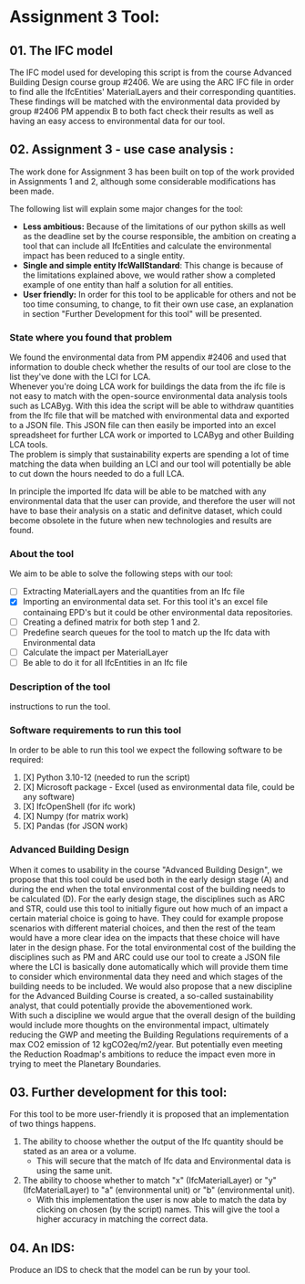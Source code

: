 # Assignment 3 Tool:

## 01. The IFC model
The IFC model used for developing this script is from the course Advanced Building Design course group #2406.
We are using the ARC IFC file in order to find alle the IfcEntities' MaterialLayers and their corresponding quantities. These findings will be matched with the environmental data provided by group #2406 PM appendix B to both fact check their results as well as having an easy access to environmental data for our tool.

## 02. Assignment 3 - use case analysis :
The work done for Assignment 3 has been built on top of the work provided in Assignments 1 and 2, although some considerable modifications has been made.

The following list will explain some major changes for the tool:
- **Less ambitious:** Because of the limitations of our python skills as well as the deadline set by the course responsible, the ambition on creating a tool that can include all IfcEntities and calculate the environmental impact has been reduced to a single entity.
- **Single and simple entity IfcWallStandard**: This change is because of the limitations explained above, we would rather show a completed example of one entity than half a solution for all entities.
- **User friendly:** In order for this tool to be applicable for others and not be too time consuming, to change, to fit their own use case, an explanation in section "Further Development for this tool" will be presented.

### State where you found that problem
We found the environmental data from PM appendix #2406 and used that information to double check whether the results of our tool are close to the list they've done with the LCI for LCA.  
Whenever you're doing LCA work for buildings the data from the ifc file is not easy to match with the open-source environmental data analysis tools such as LCAByg. With this idea the script will be able to withdraw quantities from the Ifc file that will be matched with environmental data and exported to a JSON file. This JSON file can then easily be imported into an excel spreadsheet for further LCA work or imported to LCAByg and other Building LCA tools.  
The problem is simply that sustainability experts are spending a lot of time matching the data when building an LCI and our tool will potentially be able to cut down the hours needed to do a full LCA.

In principle the imported Ifc data will be able to be matched with any environmental data that the user can provide, and therefore the user will not have to base their analysis on a static and definitve dataset, which could become obsolete in the future when new technologies and results are found.

### About the tool

We aim to be able to solve the following steps with our tool:
- [ ] Extracting MaterialLayers and the quantities from an Ifc file
- [X] Importing an environmental data set. For this tool it's an excel file containaing EPD's but it could be other environmental data repositories.
- [ ] Creating a defined matrix for both step 1 and 2.
- [ ] Predefine search queues for the tool to match up the Ifc data with Environmental data
- [ ] Calculate the impact per MaterialLayer
- [ ] Be able to do it for all IfcEntities in an Ifc file  

### Description of the tool

instructions to run the tool.

### Software requirements to run this tool  

In order to be able to run this tool we expect the following software to be required:  
1. [X] Python 3.10-12 (needed to run the script)
2. [X] Microsoft package - Excel (used as environmental data file, could be any software)
3. [X] IfcOpenShell (for ifc work)
4. [X] Numpy (for matrix work)
5. [X] Pandas (for JSON work)

### Advanced Building Design

When it comes to usability in the course "Advanced Building Design", we propose that this tool could be used both in the early design stage (A) and during the end when the total environmental cost of the building needs to be calculated (D).
For the early design stage, the disciplines such as ARC and STR, could use this tool to initially figure out how much of an impact a certain material choice is going to have. They could for example propose scenarios with different material choices, and then the rest of the team would have a more clear idea on the impacts that these choice will have later in the design phase.
For the total environmental cost of the building the disciplines such as PM and ARC could use our tool to create a JSON file where the LCI is basically done automatically which will provide them time to consider which environmental data they need and which stages of the building needs to be included.
We would also propose that a new discipline for the Advanced Building Course is created, a so-called sustainability analyst, that could potentially provide the abovementioned work.  
With such a discipline we would argue that the overall design of the building would include more thoughts on the environmental impact, ultimately reducing the GWP and meeting the Building Regulations requirements of a max CO2 emission of 12 kgCO2eq/m2/year. But potentially even meeting the Reduction Roadmap's ambitions to reduce the impact even more in trying to meet the Planetary Boundaries.




## 03. Further development for this tool:
For this tool to be more user-friendly it is proposed that an implementation of two things happens.  
1. The ability to choose whether the output of the Ifc quantity should be stated as an area or a volume.  
   - This will secure that the match of Ifc data and Environmental data is using the same unit.
3. The ability to choose whether to match "x" (IfcMaterialLayer) or "y" (IfcMaterialLayer) to "a" (environmental unit) or "b" (environmental unit).  
   - With this implementation the user is now able to match the data by clicking on chosen (by the script) names. This will give the tool a higher accuracy in matching the correct data.


## 04. An IDS:
Produce an IDS to check that the model can be run by your tool.

